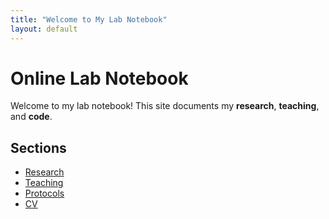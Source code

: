 ```yaml
---
title: "Welcome to My Lab Notebook"
layout: default
---
```


# Online Lab Notebook

Welcome to my lab notebook! This site documents my **research**, **teaching**, and **code**.

## Sections
- [Research](Research)
- [Teaching](Teaching)
- [Protocols](Protocols)
- [CV](CV.pdf)
